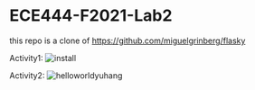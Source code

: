 # ECE444-F2021-Lab2
this repo is a clone of https://github.com/miguelgrinberg/flasky

Activity1:
![install](https://user-images.githubusercontent.com/43775437/134834651-8924c334-a01f-4fb2-b4e0-73b801c6dacc.png)

Activity2:
![helloworldyuhang](https://user-images.githubusercontent.com/43775437/134834675-98fbc825-bc55-43dc-b3c7-0a034145c608.jpg)



